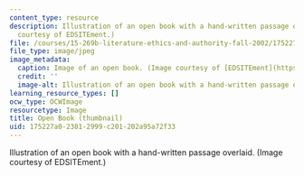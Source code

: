 ```yaml
---
content_type: resource
description: Illustration of an open book with a hand-written passage overlaid. (Image
  courtesy of EDSITEment.)
file: /courses/15-269b-literature-ethics-and-authority-fall-2002/175227a023812999c201202a95a72f33_15-269bf02-th.jpg
file_type: image/jpeg
image_metadata:
  caption: Image of an open book. (Image courtesy of [EDSITEment](https://edsitement.neh.gov/).)
  credit: ''
  image-alt: Illustration of an open book with a hand-written passage overlaid.
learning_resource_types: []
ocw_type: OCWImage
resourcetype: Image
title: Open Book (thumbnail)
uid: 175227a0-2381-2999-c201-202a95a72f33
---
```

Illustration of an open book with a hand-written passage overlaid. (Image courtesy of EDSITEment.)

